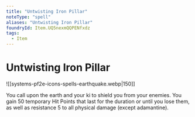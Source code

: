 ```yaml
---
title: "Untwisting Iron Pillar"
noteType: "spell"
aliases: "Untwisting Iron Pillar"
foundryId: Item.UQ5nexmQQPENfxdz
tags:
  - Item
---
```


# Untwisting Iron Pillar
![[systems-pf2e-icons-spells-earthquake.webp|150]]

You call upon the earth and your ki to shield you from your enemies. You gain 50 temporary Hit Points that last for the duration or until you lose them, as well as resistance 5 to all physical damage (except adamantine).

